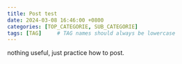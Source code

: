 ```yaml
---
title: Post test
date: 2024-03-08 16:46:00 +0800
categories: [TOP_CATEGORIE, SUB_CATEGORIE]
tags: [TAG]     # TAG names should always be lowercase
---
```



nothing useful, just practice how to post.
